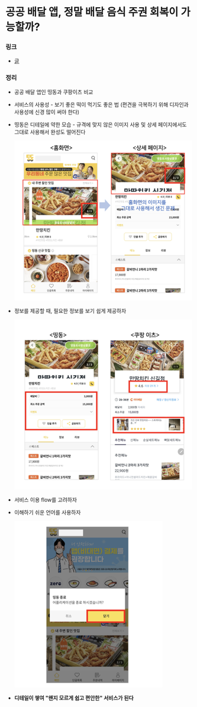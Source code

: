 # 공공 배달 앱, 정말 배달 음식 주권 회복이 가능할까?

### 링크

- [글](https://brunch.co.kr/@jwj8906/24)

### 정리

- 공공 배달 앱인 띵동과 쿠팡이츠 비교

- 서비스의 사용성 - 보기 좋은 떡이 먹기도 좋은 법 (편견을 극복하기 위해 디자인과 사용성에 신경 많이 써야 한다)

- 띵동은 디테일에 약한 모습 - 규격에 맞지 않은 이미지 사용 및 상세 페이지에서도 그대로 사용해서 완성도 떨어진다

  <img src="./images/public-delivery-app-1.png" width="500px">

- 정보를 제공할 때, 필요한 정보를 보기 쉽게 제공하자

  <img src="./images/public-delivery-app-2.png" width="500px">

- 서비스 이용 flow를 고려하자

- 이해하기 쉬운 언어를 사용하자

  <img src="./images/public-delivery-app-3.png" width="400px">

- **디테일이 쌓여 "왠지 모르게 쉽고 편안한" 서비스가 된다**